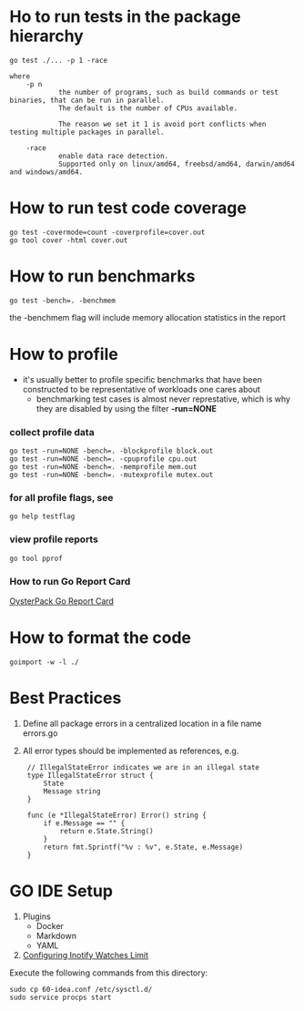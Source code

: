 # Ho to run tests in the package hierarchy

    go test ./... -p 1 -race
    
    where     
        -p n
                the number of programs, such as build commands or test binaries, that can be run in parallel.
                The default is the number of CPUs available. 
                
                The reason we set it 1 is avoid port conflicts when testing multiple packages in parallel.
                
        -race
                enable data race detection.
                Supported only on linux/amd64, freebsd/amd64, darwin/amd64 and windows/amd64.
    

# How to run test code coverage

    go test -covermode=count -coverprofile=cover.out     
    go tool cover -html cover.out

# How to run benchmarks

    go test -bench=. -benchmem
    
the -benchmem flag will include memory allocation statistics in the report

# How to profile
- it's usually better to profile specific benchmarks that have been constructed to be representative of workloads one cares about
    - benchmarking test cases is almost never represtative, which is why they are disabled by using the filter **-run=NONE**
    
### collect profile data
    go test -run=NONE -bench=. -blockprofile block.out
    go test -run=NONE -bench=. -cpuprofile cpu.out
    go test -run=NONE -bench=. -memprofile mem.out
    go test -run=NONE -bench=. -mutexprofile mutex.out
    
### for all profile flags, see
    go help testflag 
    
### view profile reports
    go tool pprof
    
### How to run Go Report Card
[OysterPack Go Report Card](https://goreportcard.com/report/github.com/oysterpack/oysterpack.go)

# How to format the code

    goimport -w -l ./
    
# Best Practices
1. Define all package errors in a centralized location in a file name errors.go
2. All error types should be implemented as references, e.g.

        // IllegalStateError indicates we are in an illegal state
        type IllegalStateError struct {
            State
            Message string
        }
        
        func (e *IllegalStateError) Error() string {
            if e.Message == "" {
                return e.State.String()
            }
            return fmt.Sprintf("%v : %v", e.State, e.Message)
        }
        
# GO IDE Setup
1. Plugins
    - Docker
    - Markdown
    - YAML
2. [Configuring Inotify Watches Limit](https://confluence.jetbrains.com/display/IDEADEV/Inotify+Watches+Limit)

Execute the following commands from this directory:

    sudo cp 60-idea.conf /etc/sysctl.d/
    sudo service procps start

